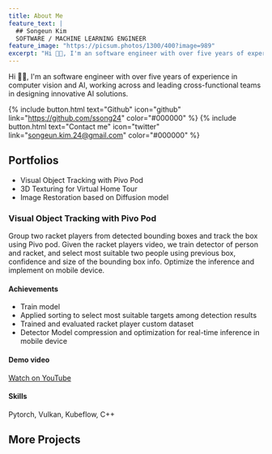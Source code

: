 ```yaml
---
title: About Me
feature_text: |
  ## Songeun Kim
  SOFTWARE / MACHINE LEARNING ENGINEER
feature_image: "https://picsum.photos/1300/400?image=989"
excerpt: "Hi 👋🏼, I'm an software engineer with over five years of experience in computer vision and AI, experienced in both, working across and leading cross-functional teams in designing innovative AI solutions, authoring influential research, and advancing the field through both academic and practical applications."
---
```

Hi 👋🏼, I'm an software engineer with over five years of experience in computer vision and AI, working across and leading cross-functional teams in designing innovative AI solutions.

{% include button.html text="Github" icon="github" link="https://github.com/ssong24" color="#000000" %} {% include button.html text="Contact me" icon="twitter" link="songeun.kim.24@gmail.com" color="#000000" %} 


## Portfolios

- Visual Object Tracking with Pivo Pod
- 3D Texturing for Virtual Home Tour
- Image Restoration based on Diffusion model 


### Visual Object Tracking with Pivo Pod

Group two racket players from detected bounding boxes and track the box using Pivo pod. Given the racket players video, we train detector of person and racket, and select most suitable two people using previous box, confidence and size of the bounding box info. Optimize the inference and implement on mobile device. 

#### Achievements
 - Train model 
 - Applied sorting to select most suitable targets among detection results
 - Trained and evaluated racket player custom dataset
 - Detector Model compression and optimization for real-time inference in mobile device


#### Demo video
[Watch on YouTube](https://www.youtube.com/watch?v=jGfMteI-SVg)

#### Skills
Pytorch, Vulkan, Kubeflow, C++

## More Projects

